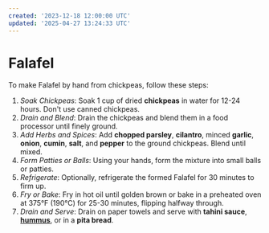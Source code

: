 ```yaml
---
created: '2023-12-18 12:00:00 UTC'
updated: '2025-04-27 13:24:33 UTC'
---
```


# Falafel

To make Falafel by hand from chickpeas, follow these steps:

1. *Soak Chickpeas*: Soak 1 cup of dried **chickpeas** in water for 12-24 hours.
    Don't use canned chickpeas.
1. *Drain and Blend*: Drain the chickpeas and blend them in a food processor until finely ground.
1. *Add Herbs and Spices*: Add **chopped parsley**, **cilantro**, minced **garlic**, **onion**, **cumin**, **salt**, and **pepper** to the ground chickpeas.
    Blend until mixed.
1. *Form Patties or Balls*: Using your hands, form the mixture into small balls or patties.
1. *Refrigerate*: Optionally, refrigerate the formed Falafel for 30 minutes to firm up.
1. *Fry or Bake*: Fry in hot oil until golden brown or bake in a preheated oven at 375°F (190°C) for 25-30 minutes, flipping halfway through.
1. *Drain and Serve*: Drain on paper towels and serve with **tahini sauce**, [**hummus**](/hummus), or in a **pita bread**.


